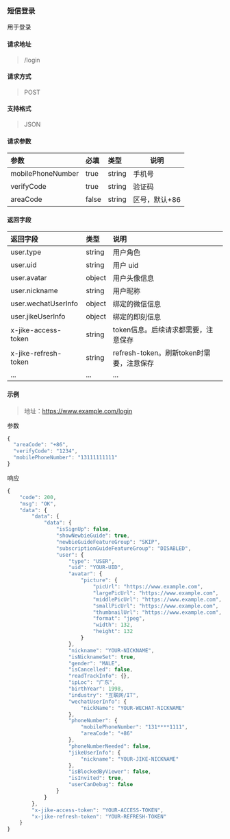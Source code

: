### 短信登录

用于登录

#### 请求地址

> /login

#### 请求方式

> POST

#### 支持格式

> JSON

#### 请求参数

| 参数              | 必填  | 类型   | 说明          |
| :---------------- | :---- | :----- | ------------- |
| mobilePhoneNumber | true  | string | 手机号        |
| verifyCode | true  | string | 验证码        |
| areaCode          | false | string | 区号，默认+86 |

#### 返回字段

|返回字段|类型|说明                              |
|:-----   |:------|:-----------------------------   |
|user.type|string|用户角色|
|user.uid   |string    |用户 uid   |
|user.avatar   |object    |用户头像信息   |
|user.nickname   |string    |用户昵称   |
|user.wechatUserInfo   |object    |绑定的微信信息   |
|user.jikeUserInfo   |object    |绑定的即刻信息   |
|x-jike-access-token   |string    |token信息。后续请求都需要，注意保存   |
|x-jike-refresh-token   |string    |refresh-token。刷新token时需要，注意保存   |
|...   |...    |...   |


#### 示例

> 地址：https://www.example.com/login

参数

```javascript
{
  "areaCode": "+86",
  "verifyCode": "1234",
  "mobilePhoneNumber": "13111111111"
}
```

响应

``` javascript
{
	"code": 200,
	"msg": "OK",
	"data": {
		"data": {
			"data": {
				"isSignUp": false,
				"showNewbieGuide": true,
				"newbieGuideFeatureGroup": "SKIP",
				"subscriptionGuideFeatureGroup": "DISABLED",
				"user": {
					"type": "USER",
					"uid": "YOUR-UID",
					"avatar": {
						"picture": {
							"picUrl": "https://www.example.com",
							"largePicUrl": "https://www.example.com",
							"middlePicUrl": "https://www.example.com",
							"smallPicUrl": "https://www.example.com",
							"thumbnailUrl": "https://www.example.com",
							"format": "jpeg",
							"width": 132,
							"height": 132
						}
					},
					"nickname": "YOUR-NICKNAME",
					"isNicknameSet": true,
					"gender": "MALE",
					"isCancelled": false,
					"readTrackInfo": {},
					"ipLoc": "广东",
					"birthYear": 1998,
					"industry": "互联网/IT",
					"wechatUserInfo": {
						"nickName": "YOUR-WECHAT-NICKNAME"
					},
					"phoneNumber": {
						"mobilePhoneNumber": "131****1111",
						"areaCode": "+86"
					},
					"phoneNumberNeeded": false,
					"jikeUserInfo": {
						"nickname": "YOUR-JIKE-NICKNAME"
					},
					"isBlockedByViewer": false,
					"isInvited": true,
					"userCanDebug": false
				}
			}
		},
		"x-jike-access-token": "YOUR-ACCESS-TOKEN",
		"x-jike-refresh-token": "YOUR-REFRESH-TOKEN"
	}
}
```